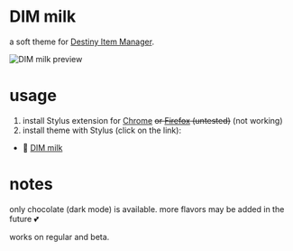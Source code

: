 # DIM milk
a soft theme for [Destiny Item Manager](https://github.com/DestinyItemManager/DIM).

![DIM milk preview](https://milkembers.github.io/DIM-milk/src/xpreview.png)

# usage
1. install Stylus extension for [Chrome](https://chrome.google.com/webstore/detail/stylus/clngdbkpkpeebahjckkjfobafhncgmne) ~~or [Firefox](https://addons.mozilla.org/en-US/firefox/addon/styl-us/) (untested)~~ (not working)
2. install theme with Stylus (click on the link):

  - 🧋 [DIM milk](https://milkembers.github.io/DIM-milk/DIM-milk.user.css)
  
# notes
only chocolate (dark mode) is available. more flavors may be added in the future 💕

works on regular and beta.